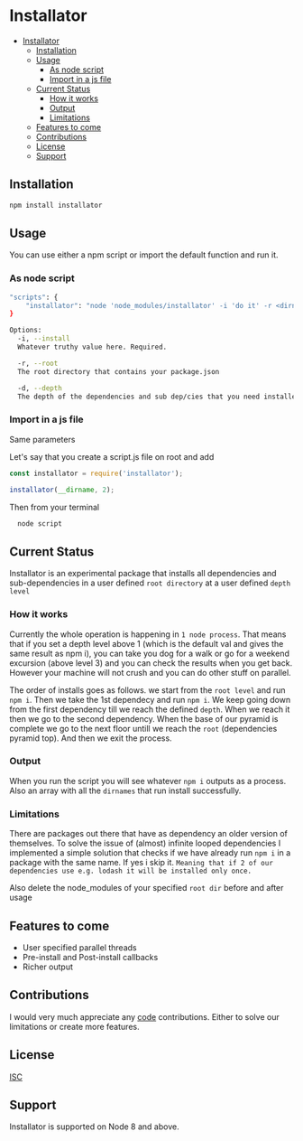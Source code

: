 # Installator

- [Installator](#Installator)
  - [Installation](#installation)
  - [Usage](#usage)
    - [As node script](#as-node-script)
    - [Import in a js file](#import-in-a-js-file)
  - [Current Status](#current-status)
    - [How it works](#how-it-works)
    - [Output](#output)
    - [Limitations](#limitations)
  - [Features to come](#features-to-come)
  - [Contributions](#contributions)
  - [License](#license)
  - [Support](#support)

## Installation

```bash
npm install installator
```

## Usage

You can use either a npm script or import the default function and run it.

### As node script

```bash
"scripts": {
    "installator": "node 'node_modules/installator' -i 'do it' -r <dirname> -d 2"
}

Options:
  -i, --install
  Whatever truthy value here. Required.

  -r, --root
  The root directory that contains your package.json

  -d, --depth
  The depth of the dependencies and sub dep/cies that you need installed. Default value is 1 (same result as npm i from root)

```

### Import in a js file

Same parameters

Let's say that you create a script.js file on root and add
```js
const installator = require('installator');

installator(__dirname, 2);
```
Then from your terminal
```bash
  node script
```
## Current Status
Installator is an experimental package that installs all dependencies and sub-dependencies in a user defined `root directory` at a user defined `depth level`

### How it works
Currently the whole operation is happening in `1 node process`. That means that if you set a depth level above 1 (which is the default val and gives the same result as npm i), you can take you dog for a walk or go for a weekend excursion (above level 3) and you can check the results when you get back. However your machine will not crush and you can do other stuff on parallel.

The order of installs goes as follows. we start from the `root level` and run `npm i`. Then we take the 1st dependecy and run `npm i`. We keep going down from the first dependency till we reach the defined `depth`. When we reach it then we go to the second dependency. When the base of our pyramid is complete we go to the next floor untill we reach the `root` (dependencies pyramid top). And then we exit the process.

### Output
When you run the script you will see whatever `npm i` outputs as a process. Also an array with all the `dirnames` that run install successfully.

### Limitations
There are packages out there that have as dependency an older version of themselves. To solve the issue of (almost) infinite looped dependencies I implemented a simple solution that checks if we have already run `npm i` in a package with the same name. If yes i skip it. `Meaning that if 2 of our dependencies use e.g. lodash it will be installed only once.`

Also delete the node_modules of your specified `root dir` before and after usage

## Features to come
* User specified parallel threads
* Pre-install and Post-install callbacks
* Richer output

## Contributions
I would very much appreciate any [code](https://github.com/Falenos/installator) contributions. Either to solve our limitations or create more features.

## License

[ISC](https://en.wikipedia.org/wiki/ISC_license)

## Support
Installator is supported on Node 8 and above.